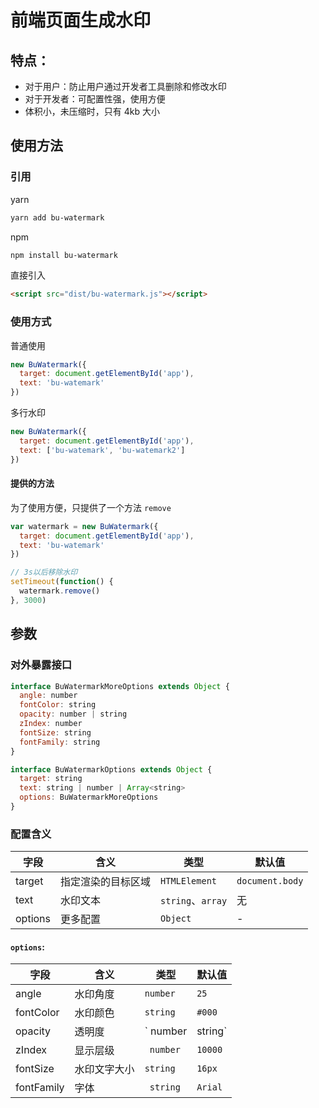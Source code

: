 # 前端页面生成水印

## 特点：

* 对于用户：防止用户通过开发者工具删除和修改水印
* 对于开发者：可配置性强，使用方便
* 体积小，未压缩时，只有 4kb 大小

## 使用方法

### 引用

yarn

``` bash
yarn add bu-watermark
```

npm

``` bash
npm install bu-watermark
```

直接引入

``` html
<script src="dist/bu-watermark.js"></script>
```

### 使用方式

普通使用

``` js
new BuWatermark({
  target: document.getElementById('app'),
  text: 'bu-watemark'
})
```

多行水印

``` js
new BuWatermark({
  target: document.getElementById('app'),
  text: ['bu-watemark', 'bu-watemark2']
})
```

#### 提供的方法

为了使用方便，只提供了一个方法 `remove`

``` js
var watermark = new BuWatermark({
  target: document.getElementById('app'),
  text: 'bu-watemark'
})

// 3s以后移除水印
setTimeout(function() {
  watermark.remove()
}, 3000)

```

## 参数

### 对外暴露接口

``` js
interface BuWatermarkMoreOptions extends Object {
  angle: number
  fontColor: string
  opacity: number | string
  zIndex: number
  fontSize: string
  fontFamily: string
}

interface BuWatermarkOptions extends Object {
  target: string
  text: string | number | Array<string>
  options: BuWatermarkMoreOptions
}
```

### 配置含义

|字段|含义|类型|默认值|
|-|-|-|-|
|target|指定渲染的目标区域|`HTMLElement`|`document.body`|
|text|水印文本|`string`、`array`|无|
|options|更多配置|`Object`|-|

#### `options`: 
|字段|含义|类型|默认值|
|-|-|-|-|
|angle|水印角度|`number`|`25`|
|fontColor|水印颜色|`string`|`#000`|
|opacity|透明度|` number | string`|`0.2`|
|zIndex|显示层级|` number`|`10000`|
|fontSize|水印文字大小|`string`|`16px`|
|fontFamily|字体|` string`|`Arial`|
